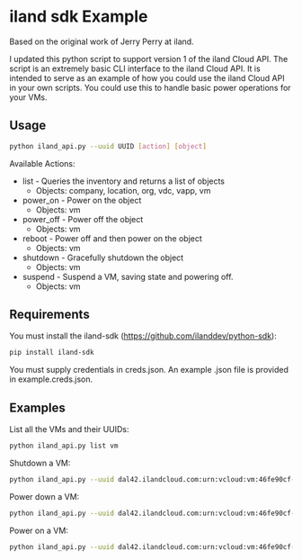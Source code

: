 # iland sdk Example

Based on the original work of Jerry Perry at iland.

I updated this python script to support version 1 of the iland Cloud API.
The script is an extremely basic CLI interface to the iland Cloud API. It
is intended to serve as an example of how you could use the iland Cloud API
in your own scripts. You could use this to handle basic power operations
for your VMs.

## Usage

```bash
python iland_api.py --uuid UUID [action] [object]
```

Available Actions:

- list - Queries the inventory and returns a list of objects
  - Objects: company, location, org, vdc, vapp, vm
- power_on - Power on the object
  - Objects: vm
- power_off - Power off the object
  - Objects: vm
- reboot - Power off and then power on the object
  - Objects: vm
- shutdown - Gracefully shutdown the object
  - Objects: vm
- suspend - Suspend a VM, saving state and powering off.
  - Objects: vm

## Requirements

You must install the iland-sdk (https://github.com/ilanddev/python-sdk):

```bash
pip install iland-sdk
```

You must supply credentials in creds.json. An example .json file is provided
in example.creds.json.

## Examples

List all the VMs and their UUIDs:

```bash
python iland_api.py list vm
```

Shutdown a VM:

```bash
python iland_api.py --uuid dal42.ilandcloud.com:urn:vcloud:vm:46fe90cf-6199-400a-a23e-ff44e0126a8c shutdown vm
```

Power down a VM:

```bash
python iland_api.py --uuid dal42.ilandcloud.com:urn:vcloud:vm:46fe90cf-6199-400a-a23e-ff44e0126a8c power_off vm
```

Power on a VM:

```bash
python iland_api.py --uuid dal42.ilandcloud.com:urn:vcloud:vm:46fe90cf-6199-400a-a23e-ff44e0126a8c power_on vm
```
